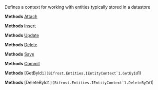 Defines a context for working with entities typically stored in a datastore

**Methods**
[Attach](Bifrost.Entities.IEntityContext`1.Attach)


**Methods**
[Insert](Bifrost.Entities.IEntityContext`1.Insert)


**Methods**
[Update](Bifrost.Entities.IEntityContext`1.Update)


**Methods**
[Delete](Bifrost.Entities.IEntityContext`1.Delete)


**Methods**
[Save](Bifrost.Entities.IEntityContext`1.Save)


**Methods**
[Commit](Bifrost.Entities.IEntityContext`1.Commit)


**Methods**
[GetById``1](Bifrost.Entities.IEntityContext`1.GetById``1)


**Methods**
[DeleteById``1](Bifrost.Entities.IEntityContext`1.DeleteById``1)
